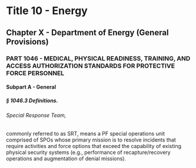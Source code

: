 
# Title 10 - Energy
## Chapter X - Department of Energy (General Provisions)
### PART 1046 - MEDICAL, PHYSICAL READINESS, TRAINING, AND ACCESS AUTHORIZATION STANDARDS FOR PROTECTIVE FORCE PERSONNEL
#### Subpart A - General
##### § 1046.3 Definitions.
###### Special Response Team,

commonly referred to as SRT, means a PF special operations unit comprised of SPOs whose primary mission is to resolve incidents that require activities and force options that exceed the capability of existing physical security systems (e.g., performance of recapture/recovery operations and augmentation of denial missions).
